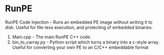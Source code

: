 # RunPE
RunPE Code Injection - Runs an embedded PE image without writing it to disk. Useful for file-less execution, and protecting of embedded binaries.

1. Main.cpp - The main RunPE C++ code.
2. bin_to_carray.py - Python script which turns a binary into a c-style array. Useful for converting your own PE to an C/C++ embeddable format
